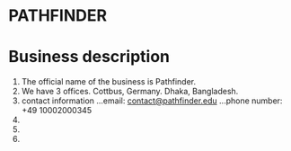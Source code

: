 # PATHFINDER

# Business description

1. The official name of the business is Pathfinder.
2. We have 3 offices. Cottbus, Germany. Dhaka, Bangladesh.
3. contact information
   ...email: contact@pathfinder.edu
   ...phone number: +49 10002000345
4.
5.
6.
